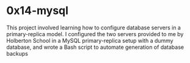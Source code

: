 # 0x14-mysql

This project involved learning how to configure database servers in a primary-replica model. 
I configured the two servers provided to me by Holberton School in a MySQL primary-replica setup with a dummy database, and wrote a Bash script to automate generation of database backups
